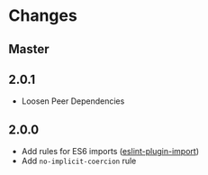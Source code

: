 # Changes

## Master

## 2.0.1
- Loosen Peer Dependencies

## 2.0.0
- Add rules for ES6 imports ([eslint-plugin-import](https://github.com/benmosher/eslint-plugin-import#rules))
- Add `no-implicit-coercion` rule
